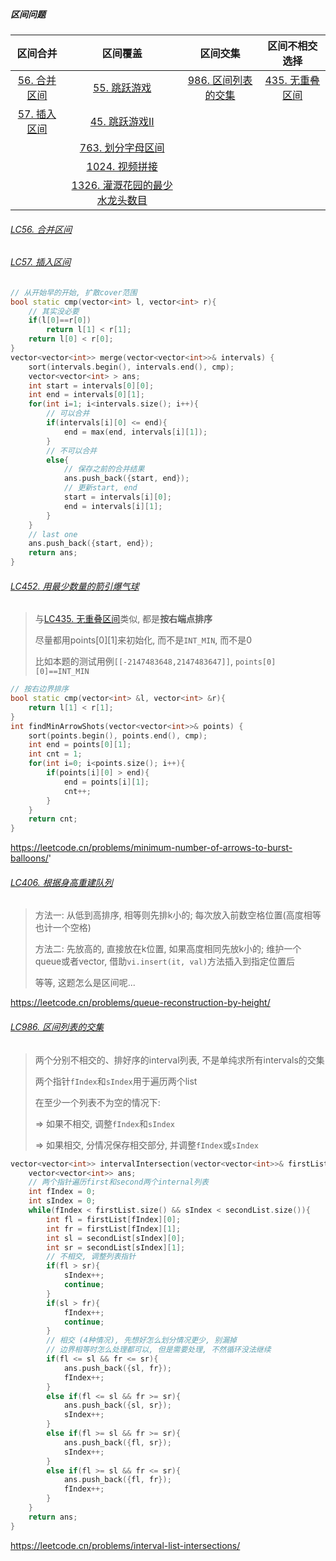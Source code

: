 ##### 区间问题

|区间合并|区间覆盖|区间交集|区间不相交选择|
|  :-:  |  :-:  |  :-:  |  :-:  |
|[56. 合并区间](https://github.com/MyLeetCodeRecord/cpp-leetcode/blob/master/markdown/%E4%B8%93%E9%A2%98%20-%20%E5%8C%BA%E9%97%B4.md#lc56-%E5%90%88%E5%B9%B6%E5%8C%BA%E9%97%B4)|[55. 跳跃游戏](https://github.com/MyLeetCodeRecord/cpp-leetcode/blob/master/markdown/%E4%B8%93%E9%A2%98%20-%20%E5%8C%BA%E9%97%B4%20-%20%E5%8C%BA%E9%97%B4%E8%A6%86%E7%9B%96.md#lc55-%E8%B7%B3%E8%B7%83%E6%B8%B8%E6%88%8F)|[986. 区间列表的交集](https://github.com/MyLeetCodeRecord/cpp-leetcode/blob/master/markdown/%E4%B8%93%E9%A2%98%20-%20%E5%8C%BA%E9%97%B4.md#lc986-%E5%8C%BA%E9%97%B4%E5%88%97%E8%A1%A8%E7%9A%84%E4%BA%A4%E9%9B%86)|[435. 无重叠区间](https://github.com/MyLeetCodeRecord/cpp-leetcode/blob/master/markdown/%E4%B8%93%E9%A2%98%20-%20%E5%8C%BA%E9%97%B4%20-%20%E5%8C%BA%E9%97%B4%E4%B8%8D%E7%9B%B8%E4%BA%A4%E9%80%89%E6%8B%A9.md#lc435-%E6%97%A0%E9%87%8D%E5%8F%A0%E5%8C%BA%E9%97%B4)|
|[57. 插入区间](https://github.com/MyLeetCodeRecord/cpp-leetcode/blob/master/markdown/%E4%B8%93%E9%A2%98%20-%20%E5%8C%BA%E9%97%B4.md#lc57-%E6%8F%92%E5%85%A5%E5%8C%BA%E9%97%B4)|[45. 跳跃游戏Ⅱ](https://github.com/MyLeetCodeRecord/cpp-leetcode/blob/master/markdown/%E4%B8%93%E9%A2%98%20-%20%E5%8C%BA%E9%97%B4%20-%20%E5%8C%BA%E9%97%B4%E8%A6%86%E7%9B%96.md#lc45-%E8%B7%B3%E8%B7%83%E6%B8%B8%E6%88%8F%E2%85%B1)|       |        |
|       |[763. 划分字母区间](https://github.com/MyLeetCodeRecord/cpp-leetcode/blob/master/markdown/%E4%B8%93%E9%A2%98%20-%20%E5%8C%BA%E9%97%B4%20-%20%E5%8C%BA%E9%97%B4%E8%A6%86%E7%9B%96.md#lc763-%E5%88%92%E5%88%86%E5%AD%97%E6%AF%8D%E5%8C%BA%E9%97%B4)|       |         |
|       |[1024. 视频拼接](https://github.com/MyLeetCodeRecord/cpp-leetcode/blob/master/markdown/%E4%B8%93%E9%A2%98%20-%20%E5%8C%BA%E9%97%B4%20-%20%E5%8C%BA%E9%97%B4%E8%A6%86%E7%9B%96.md#lc1024-%E8%A7%86%E9%A2%91%E6%8B%BC%E6%8E%A5)|     |       |
|       |[1326. 灌溉花园的最少水龙头数目](https://github.com/MyLeetCodeRecord/cpp-leetcode/blob/master/markdown/%E4%B8%93%E9%A2%98%20-%20%E5%8C%BA%E9%97%B4%20-%20%E5%8C%BA%E9%97%B4%E8%A6%86%E7%9B%96.md#lc1326-%E7%81%8C%E6%BA%89%E8%8A%B1%E5%9B%AD%E7%9A%84%E6%9C%80%E5%B0%91%E6%B0%B4%E9%BE%99%E5%A4%B4%E6%95%B0%E7%9B%AE)|       |     |


###### [LC56. 合并区间](https://github.com/MyLeetCodeRecord/cpp-leetcode/blob/master/workspace/56.%E5%90%88%E5%B9%B6%E5%8C%BA%E9%97%B4.cpp)
###### [LC57. 插入区间](https://github.com/MyLeetCodeRecord/cpp-leetcode/blob/master/workspace/57.%E6%8F%92%E5%85%A5%E5%8C%BA%E9%97%B4.cpp)

```CPP
// 从开始早的开始, 扩散cover范围
bool static cmp(vector<int> l, vector<int> r){
    // 其实没必要
    if(l[0]==r[0])
        return l[1] < r[1];
    return l[0] < r[0];
}
vector<vector<int>> merge(vector<vector<int>>& intervals) {
    sort(intervals.begin(), intervals.end(), cmp);
    vector<vector<int> > ans;
    int start = intervals[0][0];
    int end = intervals[0][1];
    for(int i=1; i<intervals.size(); i++){
        // 可以合并
        if(intervals[i][0] <= end){
            end = max(end, intervals[i][1]);
        }
        // 不可以合并
        else{
            // 保存之前的合并结果
            ans.push_back({start, end});
            // 更新start, end
            start = intervals[i][0];
            end = intervals[i][1];
        }
    }
    // last one
    ans.push_back({start, end});
    return ans;
}
```


###### [LC452. 用最少数量的箭引爆气球](https://github.com/MyLeetCodeRecord/cpp-leetcode/blob/master/workspace/452.%E7%94%A8%E6%9C%80%E5%B0%91%E6%95%B0%E9%87%8F%E7%9A%84%E7%AE%AD%E5%BC%95%E7%88%86%E6%B0%94%E7%90%83.cpp)

> 与[LC435. 无重叠区间](https://github.com/MyLeetCodeRecord/cpp-leetcode/blob/master/markdown/%E4%B8%93%E9%A2%98%20-%20%E5%8C%BA%E9%97%B4%20-%20%E5%8C%BA%E9%97%B4%E4%B8%8D%E7%9B%B8%E4%BA%A4%E9%80%89%E6%8B%A9.md#lc435-%E6%97%A0%E9%87%8D%E5%8F%A0%E5%8C%BA%E9%97%B4)类似, 都是**按右端点排序**
> 
> 尽量都用points[0][1]来初始化, 而不是`INT_MIN`, 而不是0
> 
> 比如本题的测试用例`[[-2147483648,2147483647]]`, `points[0][0]==INT_MIN`

```CPP
// 按右边界排序
bool static cmp(vector<int> &l, vector<int> &r){
    return l[1] < r[1];
}
int findMinArrowShots(vector<vector<int>>& points) {
    sort(points.begin(), points.end(), cmp);
    int end = points[0][1];
    int cnt = 1;
    for(int i=0; i<points.size(); i++){
        if(points[i][0] > end){
            end = points[i][1];
            cnt++;
        }
    }
    return cnt;
}
```

https://leetcode.cn/problems/minimum-number-of-arrows-to-burst-balloons/'


###### [LC406. 根据身高重建队列](https://github.com/MyLeetCodeRecord/cpp-leetcode/blob/master/markdown/LC406.%20%E6%A0%B9%E6%8D%AE%E8%BA%AB%E9%AB%98%E9%87%8D%E5%BB%BA%E9%98%9F%E5%88%97.md)

> 方法一: 从低到高排序, 相等则先排k小的; 每次放入前数空格位置(高度相等也计一个空格)
>
> 方法二: 先放高的, 直接放在k位置, 如果高度相同先放k小的; 维护一个queue或者vector, 借助`vi.insert(it, val)`方法插入到指定位置后
> 
> 等等, 这题怎么是区间呢...

https://leetcode.cn/problems/queue-reconstruction-by-height/


###### [LC986. 区间列表的交集](https://github.com/MyLeetCodeRecord/cpp-leetcode/blob/master/workspace/986.%E5%8C%BA%E9%97%B4%E5%88%97%E8%A1%A8%E7%9A%84%E4%BA%A4%E9%9B%86.cpp)

> 两个分别不相交的、排好序的interval列表, 不是单纯求所有intervals的交集
> 
> 两个指针`fIndex`和`sIndex`用于遍历两个list
> 
> 在至少一个列表不为空的情况下: 
> 
> => 如果不相交, 调整`fIndex`和`sIndex`
> 
> => 如果相交, 分情况保存相交部分, 并调整`fIndex`或`sIndex`

```CPP
vector<vector<int>> intervalIntersection(vector<vector<int>>& firstList, vector<vector<int>>& secondList) {
    vector<vector<int>> ans;
    // 两个指针遍历first和second两个internal列表
    int fIndex = 0;
    int sIndex = 0;
    while(fIndex < firstList.size() && sIndex < secondList.size()){
        int fl = firstList[fIndex][0];
        int fr = firstList[fIndex][1];
        int sl = secondList[sIndex][0];
        int sr = secondList[sIndex][1];
        // 不相交, 调整列表指针
        if(fl > sr){
            sIndex++;
            continue;
        }
        if(sl > fr){
            fIndex++;
            continue;
        }
        // 相交 (4种情况), 先想好怎么划分情况更少, 别漏掉
        // 边界相等时怎么处理都可以, 但是需要处理, 不然循环没法继续
        if(fl <= sl && fr <= sr){
            ans.push_back({sl, fr});
            fIndex++;
        }
        else if(fl <= sl && fr >= sr){
            ans.push_back({sl, sr});
            sIndex++;
        }
        else if(fl >= sl && fr >= sr){
            ans.push_back({fl, sr});
            sIndex++;
        }
        else if(fl >= sl && fr <= sr){
            ans.push_back({fl, fr});
            fIndex++;
        }
    }
    return ans;
}
```

https://leetcode.cn/problems/interval-list-intersections/